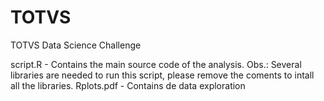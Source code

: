 # TOTVS
TOTVS Data Science Challenge 


script.R - Contains the main source code of the analysis. Obs.: Several libraries are needed to run this script, please remove the coments to intall all the libraries.
Rplots.pdf - Contains de data exploration
